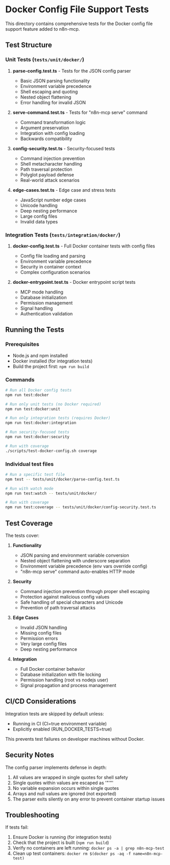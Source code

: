 # Docker Config File Support Tests

This directory contains comprehensive tests for the Docker config file support feature added to n8n-mcp.

## Test Structure

### Unit Tests (`tests/unit/docker/`)

1. **parse-config.test.ts** - Tests for the JSON config parser
   - Basic JSON parsing functionality
   - Environment variable precedence
   - Shell escaping and quoting
   - Nested object flattening
   - Error handling for invalid JSON

2. **serve-command.test.ts** - Tests for "n8n-mcp serve" command
   - Command transformation logic
   - Argument preservation
   - Integration with config loading
   - Backwards compatibility

3. **config-security.test.ts** - Security-focused tests
   - Command injection prevention
   - Shell metacharacter handling
   - Path traversal protection
   - Polyglot payload defense
   - Real-world attack scenarios

4. **edge-cases.test.ts** - Edge case and stress tests
   - JavaScript number edge cases
   - Unicode handling
   - Deep nesting performance
   - Large config files
   - Invalid data types

### Integration Tests (`tests/integration/docker/`)

1. **docker-config.test.ts** - Full Docker container tests with config files
   - Config file loading and parsing
   - Environment variable precedence
   - Security in container context
   - Complex configuration scenarios

2. **docker-entrypoint.test.ts** - Docker entrypoint script tests
   - MCP mode handling
   - Database initialization
   - Permission management
   - Signal handling
   - Authentication validation

## Running the Tests

### Prerequisites
- Node.js and npm installed
- Docker installed (for integration tests)
- Build the project first: `npm run build`

### Commands

```bash
# Run all Docker config tests
npm run test:docker

# Run only unit tests (no Docker required)
npm run test:docker:unit

# Run only integration tests (requires Docker)
npm run test:docker:integration

# Run security-focused tests
npm run test:docker:security

# Run with coverage
./scripts/test-docker-config.sh coverage
```

### Individual test files
```bash
# Run a specific test file
npm test -- tests/unit/docker/parse-config.test.ts

# Run with watch mode
npm run test:watch -- tests/unit/docker/

# Run with coverage
npm run test:coverage -- tests/unit/docker/config-security.test.ts
```

## Test Coverage

The tests cover:

1. **Functionality**
   - JSON parsing and environment variable conversion
   - Nested object flattening with underscore separation
   - Environment variable precedence (env vars override config)
   - "n8n-mcp serve" command auto-enables HTTP mode

2. **Security**
   - Command injection prevention through proper shell escaping
   - Protection against malicious config values
   - Safe handling of special characters and Unicode
   - Prevention of path traversal attacks

3. **Edge Cases**
   - Invalid JSON handling
   - Missing config files
   - Permission errors
   - Very large config files
   - Deep nesting performance

4. **Integration**
   - Full Docker container behavior
   - Database initialization with file locking
   - Permission handling (root vs nodejs user)
   - Signal propagation and process management

## CI/CD Considerations

Integration tests are skipped by default unless:
- Running in CI (CI=true environment variable)
- Explicitly enabled (RUN_DOCKER_TESTS=true)

This prevents test failures on developer machines without Docker.

## Security Notes

The config parser implements defense in depth:
1. All values are wrapped in single quotes for shell safety
2. Single quotes within values are escaped as '"'"'
3. No variable expansion occurs within single quotes
4. Arrays and null values are ignored (not exported)
5. The parser exits silently on any error to prevent container startup issues

## Troubleshooting

If tests fail:
1. Ensure Docker is running (for integration tests)
2. Check that the project is built (`npm run build`)
3. Verify no containers are left running: `docker ps -a | grep n8n-mcp-test`
4. Clean up test containers: `docker rm $(docker ps -aq -f name=n8n-mcp-test)`